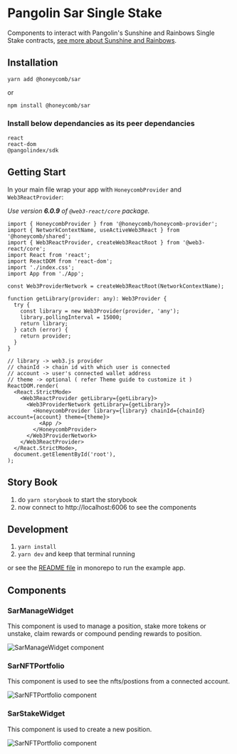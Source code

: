 # Pangolin Sar Single Stake
Components to interact with Pangolin's Sunshine and Rainbows Single Stake contracts, [see more about Sunshine and Rainbows](https://blog.pangolin.exchange/pangolin-launches-sunshine-and-rainbows-the-ultimate-staking-algorithm-for-sticky-liquidity-80a099515bea).

## Installation
`yarn add @honeycomb/sar`

or

`npm install @honeycomb/sar`

### Install below dependancies as its peer dependancies

```
react
react-dom
@pangolindex/sdk
```

## Getting Start
In your main file wrap your app with `HoneycombProvider` and `Web3ReactProvider`:

_Use version **6.0.9** of `@web3-react/core` package._

```tsx
import { HoneycombProvider } from '@honeycomb/honeycomb-provider';
import { NetworkContextName, useActiveWeb3React } from '@honeycomb/shared';
import { Web3ReactProvider, createWeb3ReactRoot } from '@web3-react/core';
import React from 'react';
import ReactDOM from 'react-dom';
import './index.css';
import App from './App';

const Web3ProviderNetwork = createWeb3ReactRoot(NetworkContextName);

function getLibrary(provider: any): Web3Provider {
  try {
    const library = new Web3Provider(provider, 'any');
    library.pollingInterval = 15000;
    return library;
  } catch (error) {
    return provider;
  }
}

// library -> web3.js provider
// chainId -> chain id with which user is connected
// account -> user's connected wallet address
// theme -> optional ( refer Theme guide to customize it )
ReactDOM.render(
  <React.StrictMode>
    <Web3ReactProvider getLibrary={getLibrary}>
      <Web3ProviderNetwork getLibrary={getLibrary}>
        <HoneycombProvider library={library} chainId={chainId} account={account} theme={theme}>
          <App />
        </HoneycombProvider>
      </Web3ProviderNetwork>
    </Web3ReactProvider>
  </React.StrictMode>,
  document.getElementById('root'),
);
```

## Story Book

1. do `yarn storybook` to start the storybook
2. now connect to http://localhost:6006 to see the components

## Development

1. `yarn install`
2. `yarn dev` and keep that terminal running

or see the [README file](/monorepo/README.md) in monorepo to run the example app.

## Components

### SarManageWidget
This component is used to manage a position, stake more tokens or unstake, claim rewards or compound pending rewards to position.

![SarManageWidget component](docs/SarManageWidget.png)

### SarNFTPortfolio
This component is used to see the nfts/postions from a connected account.

![SarNFTPortfolio component](docs/SarNFTPortfolio.png)

### SarStakeWidget
This component is used to create a new position.

![SarNFTPortfolio component](docs/SarStakeWidget.png)
